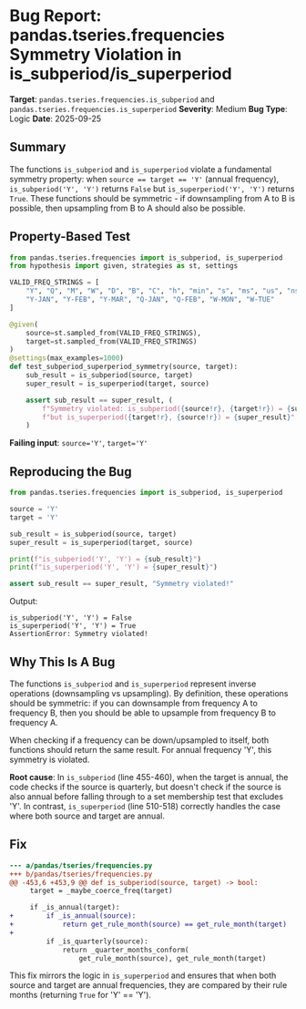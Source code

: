 # Bug Report: pandas.tseries.frequencies Symmetry Violation in is_subperiod/is_superperiod

**Target**: `pandas.tseries.frequencies.is_subperiod` and `pandas.tseries.frequencies.is_superperiod`
**Severity**: Medium
**Bug Type**: Logic
**Date**: 2025-09-25

## Summary

The functions `is_subperiod` and `is_superperiod` violate a fundamental symmetry property: when `source == target == 'Y'` (annual frequency), `is_subperiod('Y', 'Y')` returns `False` but `is_superperiod('Y', 'Y')` returns `True`. These functions should be symmetric - if downsampling from A to B is possible, then upsampling from B to A should also be possible.

## Property-Based Test

```python
from pandas.tseries.frequencies import is_subperiod, is_superperiod
from hypothesis import given, strategies as st, settings

VALID_FREQ_STRINGS = [
    "Y", "Q", "M", "W", "D", "B", "C", "h", "min", "s", "ms", "us", "ns",
    "Y-JAN", "Y-FEB", "Y-MAR", "Q-JAN", "Q-FEB", "W-MON", "W-TUE"
]

@given(
    source=st.sampled_from(VALID_FREQ_STRINGS),
    target=st.sampled_from(VALID_FREQ_STRINGS)
)
@settings(max_examples=1000)
def test_subperiod_superperiod_symmetry(source, target):
    sub_result = is_subperiod(source, target)
    super_result = is_superperiod(target, source)

    assert sub_result == super_result, (
        f"Symmetry violated: is_subperiod({source!r}, {target!r}) = {sub_result}, "
        f"but is_superperiod({target!r}, {source!r}) = {super_result}"
    )
```

**Failing input**: `source='Y'`, `target='Y'`

## Reproducing the Bug

```python
from pandas.tseries.frequencies import is_subperiod, is_superperiod

source = 'Y'
target = 'Y'

sub_result = is_subperiod(source, target)
super_result = is_superperiod(target, source)

print(f"is_subperiod('Y', 'Y') = {sub_result}")
print(f"is_superperiod('Y', 'Y') = {super_result}")

assert sub_result == super_result, "Symmetry violated!"
```

Output:
```
is_subperiod('Y', 'Y') = False
is_superperiod('Y', 'Y') = True
AssertionError: Symmetry violated!
```

## Why This Is A Bug

The functions `is_subperiod` and `is_superperiod` represent inverse operations (downsampling vs upsampling). By definition, these operations should be symmetric: if you can downsample from frequency A to frequency B, then you should be able to upsample from frequency B to frequency A.

When checking if a frequency can be down/upsampled to itself, both functions should return the same result. For annual frequency 'Y', this symmetry is violated.

**Root cause**: In `is_subperiod` (line 455-460), when the target is annual, the code checks if the source is quarterly, but doesn't check if the source is also annual before falling through to a set membership test that excludes 'Y'. In contrast, `is_superperiod` (line 510-518) correctly handles the case where both source and target are annual.

## Fix

```diff
--- a/pandas/tseries/frequencies.py
+++ b/pandas/tseries/frequencies.py
@@ -453,6 +453,9 @@ def is_subperiod(source, target) -> bool:
     target = _maybe_coerce_freq(target)

     if _is_annual(target):
+        if _is_annual(source):
+            return get_rule_month(source) == get_rule_month(target)
+
         if _is_quarterly(source):
             return _quarter_months_conform(
                 get_rule_month(source), get_rule_month(target)
```

This fix mirrors the logic in `is_superperiod` and ensures that when both source and target are annual frequencies, they are compared by their rule months (returning `True` for 'Y' == 'Y').